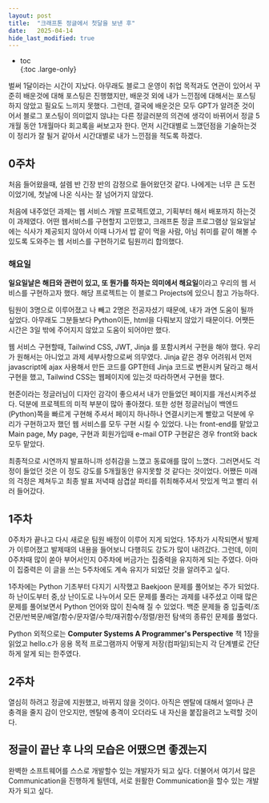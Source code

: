 ```yaml
---
layout: post
title:  "크래프톤 정글에서 첫달을 보낸 후"
date:   2025-04-14
hide_last_modified: true
---
```


* toc  
{:toc .large-only}

벌써 1달이라는 시간이 지났다. 아무래도 블로그 운영이 취업 목적과도 연관이 있어서 꾸준히 배운것에 대해 포스팅은 진행했지만, 배운것 외에 내가 느낀점에 대해서는 포스팅하지 않았고 필요도 느끼지 못했다. 그런데, 결국에 배운것은 모두 GPT가 알려준 것이어서 블로그 포스팅이 의미없지 않냐는 다른 정글러분의 의견에 생각이 바뀌어서 정글 5개월 동안 1개월마다 회고록을 써보고자 한다. 먼저 시간대별로 느꼈던점을 기술하는것이 정리가 잘 될거 같아서 시간대별로 내가 느낀점을 적도록 하겠다.

## 0주차

처음 들어왔을때, 설렘 반 긴장 반의 감정으로 들어왔던것 같다. 나에게는 너무 큰 도전이었기에, 첫날에 나온 식사는 잘 넘어가지 않았다.

처음에 내주었던 과제는 웹 서비스 개발 프로젝트였고, 기획부터 해서 배포까지 하는것이 과제였다. 어떤 웹서비스를 구현할지 고민했고, 크래프톤 정글 프로그램상 일요일날에는 식사가 제공되지 않아서 이때 나가서 밥 같이 먹을 사람, 아님 취미를 같이 해볼 수 있도록 도와주는 웹 서비스를 구현하기로 팀원끼리 합의했다.

### 해요일

**일요일날은 해日와 관련이 있고, 또 뭔가를 하자는 의미에서 해요일**이라고 우리의 웹 서비스를 구현하고자 했다. 해당 프로젝트는 이 블로그 Projects에 있으니 참고 가능하다. 

팀원이 3명으로 이루어졌고 나 빼고 2명은 전공자셨기 때문에, 내가 과연 도움이 될까 싶었다. 아무래도 그분들보다 Python이든, html을 다뤄보지 않았기 때문이다. 어쨋든 시간은 3일 밖에 주어지지 않았고 도움이 되어야만 했다.

웹 서비스 구현할때, Tailwind CSS, JWT, Jinja 를 포함시켜서 구현을 해야 했다. 우리가 원해서는 아니었고 과제 세부사항으로써 의무였다. Jinja 같은 경우 어려워서 먼저 javascript에 ajax 사용해서 만든 코드를 GPT한테 Jinja 코드로 변환시켜 달라고 해서 구현을 했고, Tailwind CSS는 웹페이지에 있는것 따라하면서 구현을 했다.

현준이라는 정글러님이 디자인 감각이 좋으셔서 내가 만들었던 페이지를 개선시켜주셨다. 덕분에 프로젝트의 미적 부분이 많아 좋아졌다. 또한 성현 정글러님이 백엔드(Python)쪽을 빠르게 구현해 주셔서 페이지 하나하나 연결시키는게 빨랐고 덕분에 우리가 구현하고자 했던 웹 서비스를 모두 구현 시킬 수 있었다. 나는 front-end를 맡았고 Main page, My page, 구현과 회원가입때 e-mail OTP 구현같은 경우 front와 back 모두 맡았다.

최종적으로 시연까지 발표하니까 성취감을 느꼈고 동료애를 많이 느꼈다. 그러면서도 걱정이 들었던 것은 이 정도 강도를 5개월동안 유지못할 것 같다는 것이었다. 어쨌든 미래의 걱정은 제쳐두고 최종 발표 저녁때 삼겹살 파티를 쥐최해주셔서 맛있게 먹고 빨리 쉬러 들어갔다.

## 1주차

0주차가 끝나고 다시 새로운 팀원 배정이 이루어 지게 되었다. 1주차가 시작되면서 발제가 이루어졌고 발제때의 내용을 들어보니 다행히도 강도가 많이 내려갔다. 그런데, 이미 0주차때 많이 쏟아 부어서인지 0주차에 버금가는 집중력을 유지하게 되는 주였다. 아마 이 집중력은 이 글을 쓰는 5주차에도 계속 유지가 되었단 것을 알려주고 싶다.

1주차에는 Python 기초부터 다지기 시작했고 Baekjoon 문제를 풀어보는 주가 되었다. 하 난이도부터 중,상 난이도로 나누어서 모든 문제를 풀라는 과제를 내주셨고 이때 많은 문제를 풀어보면서 Python 언어와 많이 친숙해 질 수 있었다. 백준 문제들 중 입출력/조건문/반복문/배열/함수/문자열/수학/재귀함수/정렬/완전 탐색의 종류인 문제를 풀었다.

Python 외적으로는 **Computer Systems A Programmer's Perspective** 책 1장을 읽었고 hello.c가 응용 목적 프로그램까지 어떻게 저장(컴파일)되는지 각 단계별로 간단하게 알게 되는 한주였다.

## 2주차

열심히 하려고 정글에 지원했고, 바뀌지 않을 것이다. 아직은 멘탈에 대해서 얼마나 큰 충격을 줄지 감이 안오지만, 멘탈에 충격이 오더라도 내 자신을 붙잡을려고 노력할 것이다.

## 정글이 끝난 후 나의 모습은 어땠으면 좋겠는지

완벽한 소프트웨어를 스스로 개발할수 있는 개발자가 되고 싶다. 더불어서 여기서 많은 Communication을 진행하게 될텐데, 서로 원활한 Communication을 할수 있는 개발자가 되고 싶다.